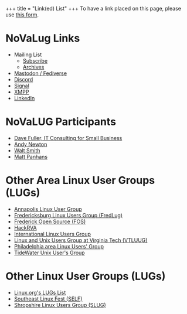 +++
title = "Link(ed) List"
+++
To have a link placed on this page, please use [this form](https://docs.google.com/forms/d/e/1FAIpQLSdyC8ANvEhW3L6L9r5Xk_5mXJekfhsIKWGHJr29qty31nihqQ/viewform?usp=sf_link).

# NoVaLug Links
* Mailing List
  * [Subscribe](https://lists.firemountain.net/mailman/listinfo/novalug)
  * [Archives](https://lists.firemountain.net/pipermail/novalug/)
* [Mastodon / Fediverse](https://fosstodon.org/@novalug)
* [Discord](https://discord.gg/9Cc9QsdDbJ)
* [Signal](https://signal.group/#CjQKIGYAYkoVLdiHZjUhpfxZBa5s-XIZ8AyrMWo-GQh9lVcJEhBXh7NEH3GOHPYNd2Xhmq8H)
* [XMPP](https://xmpp:novalug@groups.sendero.snikket.chat/?join)
* [LinkedIn](https://www.linkedin.com/groups/13065244/)

# NoVaLUG Participants
  * [Dave Fuller, IT Consulting for Small Business](http://www.raven-linux.tech/)
  * [Andy Newton](https://blog.rcode3.com)
  * [Walt Smith](http://waltech.freeshell.org)
  * [Matt Panhans](https://social.librem.one/@mpanhans)

# Other Area Linux User Groups (LUGs)
  * [Annapolis Linux User Group](https://www.meetup.com/annapolislug/)
  * [Fredericksburg Linux Users Group (FredLug)](https://www.meetup.com/fredlug/)
  * [Frederick Open Source (FOS)](https://www.meetup.com/FrederickOpenSource/)
  * [HackRVA](https://www.meetup.com/hackrva-meetup/)
  * [International Linux Users Group](https://www.meetup.com/international-linux-users-group/)
  * [Linux and Unix Users Group at Virginia Tech (VTLUUG)](https://vtluug.org/)
  * [Philadelphia area Linux Users' Group](https://www.phillylinux.org/)
  * [TideWater Unix User's Group](http://www.twuug.org/mediawiki/index.php/Main_Page)

# Other Linux User Groups (LUGs)
  * [Linux.org's LUGs List](https://linux.org/lugs/)
  * [Southeast Linux Fest (SELF)](https://southeastlinuxfest.org/southeast-foss-groups/)
  * [Shropshire Linux Users Group (SLUG)](https://shropshirelug.wordpress.com/)
